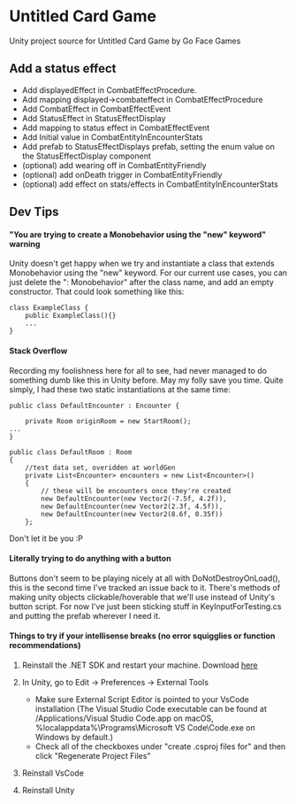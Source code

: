 # Untitled Card Game

Unity project source for Untitled Card Game by Go Face Games

## Add a status effect
* Add displayedEffect in CombatEffectProcedure.
* Add mapping displayed->combateffect in CombatEffectProcedure
* Add CombatEffect in CombatEffectEvent
* Add StatusEffect in StatusEffectDisplay
* Add mapping to status effect in CombatEffectEvent
* Add Initial value in CombatEntityInEncounterStats
* Add prefab to StatusEffectDisplays prefab, setting the enum value on the StatusEffectDisplay component
* (optional) add wearing off in CombatEntityFriendly
* (optional) add onDeath trigger in CombatEntityFriendly
* (optional) add effect on stats/effects in CombatEntityInEncounterStats

## Dev Tips 

#### "You are trying to create a Monobehavior using the "new" keyword" warning

Unity doesn't get happy when we try and instantiate a class that extends Monobehavior using the "new" keyword. For our current use cases, you can just delete the ": Monobehavior" after the class name, and add an empty constructor. That could look something like this:

```
class ExampleClass {
    public ExampleClass(){}
    ...
}
```

#### Stack Overflow

Recording my foolishness here for all to see, had never managed to do something dumb like this in Unity before. May my folly save you time. Quite simply, I had these two static instantiations at the same time:

```
public class DefaultEncounter : Encounter {
    
    private Room originRoom = new StartRoom();
...
}

public class DefaultRoom : Room
{
    //test data set, overidden at worldGen
    private List<Encounter> encounters = new List<Encounter>()
    {
        // these will be encounters once they're created
        new DefaultEncounter(new Vector2(-7.5f, 4.2f)),
        new DefaultEncounter(new Vector2(2.3f, 4.5f)),
        new DefaultEncounter(new Vector2(8.6f, 0.35f))
    };
```
Don't let it be you :P

#### Literally trying to do anything with a button

Buttons don't seem to be playing nicely at all with DoNotDestroyOnLoad(), this is the second time I've tracked an issue back to it. There's methods of making unity objects clickable/hoverable that we'll use instead of Unity's button script. For now I've just been sticking stuff in KeyInputForTesting.cs and putting the prefab wherever I need it.

#### Things to try if your intellisense breaks (no error squigglies or function recommendations)

1. Reinstall the .NET SDK and restart your machine. Download [here](https://dotnet.microsoft.com/en-us/download)

2. In Unity, go to Edit -> Preferences -> External Tools
    - Make sure External Script Editor is pointed to your VsCode installation (The Visual Studio Code executable can be found at /Applications/Visual Studio Code.app on macOS, %localappdata%\Programs\Microsoft VS Code\Code.exe on Windows by default.)
    - Check all of the checkboxes under "create .csproj files for" and then click "Regenerate Project Files"

3. Reinstall VsCode

4. Reinstall Unity

